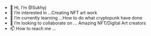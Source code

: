 - 👋 Hi, I’m @Sukhyj
- 👀 I’m interested in ...Creating NFT art work
- 🌱 I’m currently learning ...How to do what cryptopunk have done
- 💞️ I’m looking to collaborate on ... Amazing NFT/Digital Art creators 
- 📫 How to reach me ... 

<!---
Sukhyj/Sukhyj is a ✨ special ✨ repository because its `README.md` (this file) appears on your GitHub profile.
You can click the Preview link to take a look at your changes.
--->
